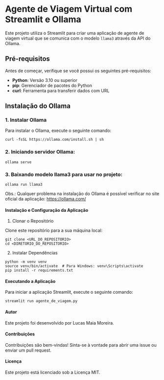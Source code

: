 # Agente de Viagem Virtual com Streamlit e Ollama

Este projeto utiliza o Streamlit para criar uma aplicação de agente de viagem virtual que se comunica com o modelo `llama3` através da API do Ollama.

## Pré-requisitos

Antes de começar, verifique se você possui os seguintes pré-requisitos:

- **Python**: Versão 3.10 ou superior
- **pip**: Gerenciador de pacotes do Python
- **curl**: Ferramenta para transferir dados com URL

## Instalação do Ollama

### 1. Instalar Ollama

Para instalar o Ollama, execute o seguinte comando:

```
curl -fsSL https://ollama.com/install.sh | sh
```

### 2. Iniciando servidor Ollama:

```
ollama serve 
```

### 3. Baixando modelo llama3 para usar no projeto:

```
ollama run llama3
```

Obs.: Qualquer problema na instalação do Ollama é possível verificar no site oficial da aplicação: https://ollama.com/


#### Instalação e Configuração da Aplicação


1. Clonar o Repositório

Clone este repositório para a sua máquina local:

```
git clone <URL_DO_REPOSITORIO>
cd <DIRETORIO_DO_REPOSITORIO>
```

2. Instalar Dependências

```
python -m venv venv
source venv/bin/activate  # Para Windows: venv\Scripts\activate
pip install -r requirements.txt
```

#### Executando a Aplicação

Para iniciar a aplicação Streamlit, execute o seguinte comando:

```
streamlit run agente_de_viagem.py
```

#### Autor
Este projeto foi desenvolvido por Lucas Maia Moreira.

#### Contribuições
Contribuições são bem-vindas! Sinta-se à vontade para abrir uma issue ou enviar um pull request.

#### Licença
Este projeto está licenciado sob a Licença MIT.